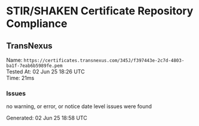 # STIR/SHAKEN Certificate Repository Compliance

## TransNexus

Name: `https://certificates.transnexus.com/345J/f397443e-2c7d-4803-ba1f-7eab6b5989fe.pem`\
Tested At: 02 Jun 25 18:26 UTC\
Time: 21ms

### Issues

no warning, or error, or notice date level issues were found

Generated: 02 Jun 25 18:58 UTC